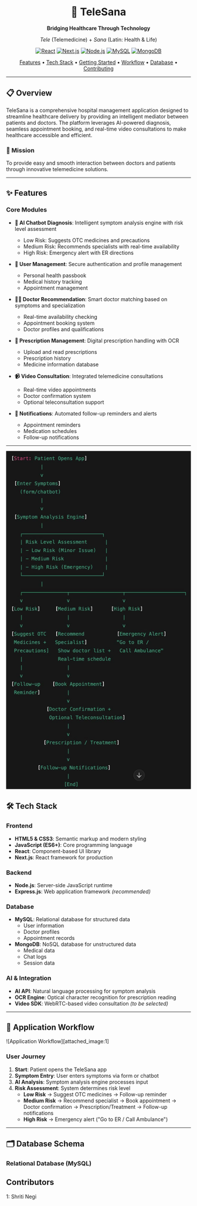 <div align="center">

# 🏥 TeleSana

**Bridging Healthcare Through Technology**

_Tele_ (Telemedicine) + _Sana_ (Latin: Health & Life)

[![React](https://img.shields.io/badge/React-20232A?style=for-the-badge&logo=react&logoColor=61DAFB)](https://reactjs.org/)
[![Next.js](https://img.shields.io/badge/Next.js-000000?style=for-the-badge&logo=next.js&logoColor=white)](https://nextjs.org/)
[![Node.js](https://img.shields.io/badge/Node.js-339933?style=for-the-badge&logo=node.js&logoColor=white)](https://nodejs.org/)
[![MySQL](https://img.shields.io/badge/MySQL-4479A1?style=for-the-badge&logo=mysql&logoColor=white)](https://www.mysql.com/)
[![MongoDB](https://img.shields.io/badge/MongoDB-47A248?style=for-the-badge&logo=mongodb&logoColor=white)](https://www.mongodb.com/)

[Features](#-features) • [Tech Stack](#-tech-stack) • [Getting Started](#-getting-started) • [Workflow](#-application-workflow) • [Database](#-database-schema) • [Contributing](#-contributing)

</div>

---

## 📋 Overview

TeleSana is a comprehensive hospital management application designed to streamline healthcare delivery by providing an intelligent mediator between patients and doctors. The platform leverages AI-powered diagnosis, seamless appointment booking, and real-time video consultations to make healthcare accessible and efficient.

### 🎯 Mission

To provide easy and smooth interaction between doctors and patients through innovative telemedicine solutions.

---

## ✨ Features

### Core Modules

- **🤖 AI Chatbot Diagnosis**: Intelligent symptom analysis engine with risk level assessment

  - Low Risk: Suggests OTC medicines and precautions
  - Medium Risk: Recommends specialists with real-time availability
  - High Risk: Emergency alert with ER directions

- **👤 User Management**: Secure authentication and profile management

  - Personal health passbook
  - Medical history tracking
  - Appointment management

- **👨‍⚕️ Doctor Recommendation**: Smart doctor matching based on symptoms and specialization

  - Real-time availability checking
  - Appointment booking system
  - Doctor profiles and qualifications

- **💊 Prescription Management**: Digital prescription handling with OCR

  - Upload and read prescriptions
  - Prescription history
  - Medicine information database

- **📹 Video Consultation**: Integrated telemedicine consultations

  - Real-time video appointments
  - Doctor confirmation system
  - Optional teleconsultation support

- **🔔 Notifications**: Automated follow-up reminders and alerts
  - Appointment reminders
  - Medication schedules
  - Follow-up notifications

---

![alt text](image.png)

## 🛠 Tech Stack

### Frontend

- **HTML5 & CSS3**: Semantic markup and modern styling
- **JavaScript (ES6+)**: Core programming language
- **React**: Component-based UI library
- **Next.js**: React framework for production

### Backend

- **Node.js**: Server-side JavaScript runtime
- **Express.js**: Web application framework _(recommended)_

### Database

- **MySQL**: Relational database for structured data
  - User information
  - Doctor profiles
  - Appointment records
- **MongoDB**: NoSQL database for unstructured data
  - Medical data
  - Chat logs
  - Session data

### AI & Integration

- **AI API**: Natural language processing for symptom analysis
- **OCR Engine**: Optical character recognition for prescription reading
- **Video SDK**: WebRTC-based video consultation _(to be selected)_

---

## 📱 Application Workflow

![Application Workflow][attached_image:1]

### User Journey

1. **Start**: Patient opens the TeleSana app
2. **Symptom Entry**: User enters symptoms via form or chatbot
3. **AI Analysis**: Symptom analysis engine processes input
4. **Risk Assessment**: System determines risk level
   - **Low Risk** → Suggest OTC medicines → Follow-up reminder
   - **Medium Risk** → Recommend specialist → Book appointment → Doctor confirmation → Prescription/Treatment → Follow-up notifications
   - **High Risk** → Emergency alert ("Go to ER / Call Ambulance")

---

## 🗂 Database Schema

### Relational Database (MySQL)

## Contributors

1: Shriti Negi
